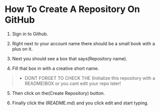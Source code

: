 How To Create A Repository On GitHub
====================================

1. Sign in to Github.

2. Right next to your account name there should be a small book with a plus on it.

3. Next you should see a box that says(Repository name).

4. Fill that box in with a creative short name.

> * DONT FORGET TO CHECK THE (Initialize this repository with a README)BOX
> or you cant edit your repo later!

5. Then click on the(Create Repository) button.

6. Finally click the (README.md) and you click edit and start typing.
